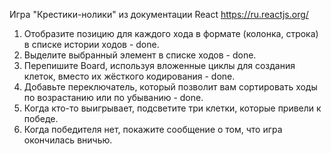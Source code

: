 Игра "Крестики-нолики" из документации React https://ru.reactjs.org/

1. Отобразите позицию для каждого хода в формате (колонка, строка) в списке истории ходов - done.
2. Выделите выбранный элемент в списке ходов - done.
3. Перепишите Board, используя вложенные циклы для создания клеток, вместо их жёсткого кодирования - done.
4. Добавьте переключатель, который позволит вам сортировать ходы по возрастанию или по убыванию - done.
5. Когда кто-то выигрывает, подсветите три клетки, которые привели к победе.
6. Когда победителя нет, покажите сообщение о том, что игра окончилась вничью.
